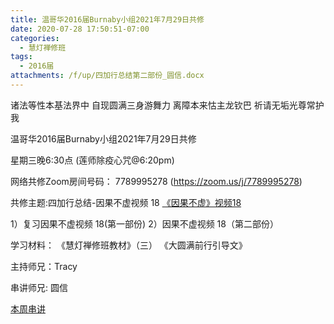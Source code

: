 ```yaml
---
title: 温哥华2016届Burnaby小组2021年7月29日共修
date: 2020-07-28 17:50:51-07:00
categories:
  - 慧灯禅修班
tags:
  - 2016届
attachments: /f/up/四加行总结第二部份_圆信.docx
---
```

诸法等性本基法界中 自现圆满三身游舞力 离障本来怙主龙钦巴 祈请无垢光尊常护我

温哥华2016届Burnaby小组2021年7月29日共修 

星期三晚6:30点 (莲师除疫心咒@6:20pm)

网络共修Zoom房间号码： 7789995278 (<https://zoom.us/j/7789995278>)

共修主题:四加行总结-因果不虚视频 18
[《因果不虚》视频18](https://www.youtube.com/watch?v=2rGXfYh_Svg) 

1）复习因果不虚视频 18(第一部份)
2）因果不虚视频 18（第二部份）


学习材料：
《慧灯禅修班教材》（三）
《大圆满前行引导文》



主持师兄：Tracy

串讲师兄: 圆信

[本周串讲](https://s3.ca-central-1.wasabisys.com/hddata/f.huidengchanxiu.net/hdv/f/up/四加行总结第二部份_圆信.docx)
